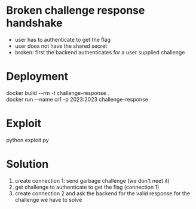 # Broken challenge response handshake
- user has to authenticate to get the flag
- user does not have the shared secret
- broken: first the backend authenticates for a user supplied challenge

# Deployment
docker build --rm -t challenge-response .  
docker run --name cr1 -p 2023:2023 challenge-response  

# Exploit
python exploit.py  

# Solution
1. create connection 1: send garbage challenge (we don't neet it) 
2. get challenge to authenticate to get the flag (connection 1)
2. create connection 2 and ask the backend for the valid response for the challenge we have to solve

